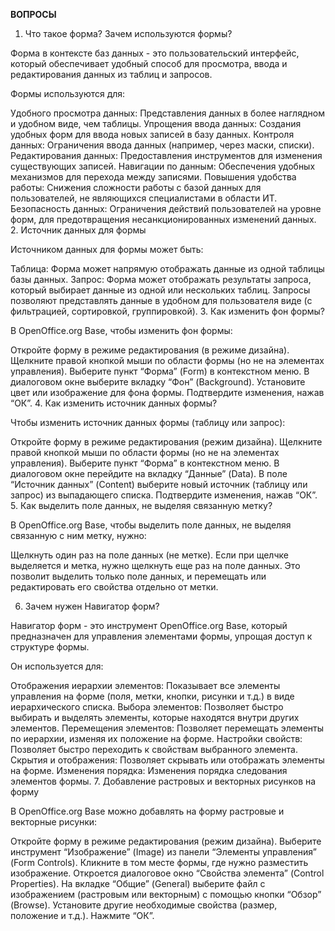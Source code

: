 **ВОПРОСЫ**

1. Что такое форма? Зачем используются формы?

Форма в контексте баз данных - это пользовательский интерфейс, который обеспечивает удобный способ для просмотра, ввода и редактирования данных из таблиц и запросов.

Формы используются для:

Удобного просмотра данных: Представления данных в более наглядном и удобном виде, чем таблицы.
Упрощения ввода данных: Создания удобных форм для ввода новых записей в базу данных.
Контроля данных: Ограничения ввода данных (например, через маски, списки).
Редактирования данных: Предоставления инструментов для изменения существующих записей.
Навигации по данным: Обеспечения удобных механизмов для перехода между записями.
Повышения удобства работы: Снижения сложности работы с базой данных для пользователей, не являющихся специалистами в области ИТ.
Безопасность данных: Ограничения действий пользователей на уровне форм, для предотвращения несанкционированных изменений данных.
2. Источник данных для формы

Источником данных для формы может быть:

Таблица: Форма может напрямую отображать данные из одной таблицы базы данных.
Запрос: Форма может отображать результаты запроса, который выбирает данные из одной или нескольких таблиц. Запросы позволяют представлять данные в удобном для пользователя виде (с фильтрацией, сортировкой, группировкой).
3. Как изменить фон формы?

В OpenOffice.org Base, чтобы изменить фон формы:

Откройте форму в режиме редактирования (в режиме дизайна).
Щелкните правой кнопкой мыши по области формы (но не на элементах управления).
Выберите пункт “Форма” (Form) в контекстном меню.
В диалоговом окне выберите вкладку “Фон” (Background).
Установите цвет или изображение для фона формы.
Подтвердите изменения, нажав “ОК”.
4. Как изменить источник данных формы?

Чтобы изменить источник данных формы (таблицу или запрос):

Откройте форму в режиме редактирования (режим дизайна).
Щелкните правой кнопкой мыши по области формы (но не на элементах управления).
Выберите пункт “Форма” в контекстном меню.
В диалоговом окне перейдите на вкладку “Данные” (Data).
В поле “Источник данных” (Content) выберите новый источник (таблицу или запрос) из выпадающего списка.
Подтвердите изменения, нажав “ОК”.
5. Как выделить поле данных, не выделяя связанную метку?

В OpenOffice.org Base, чтобы выделить поле данных, не выделяя связанную с ним метку, нужно:

Щелкнуть один раз на поле данных (не метке).
Если при щелчке выделяется и метка, нужно щелкнуть еще раз на поле данных.
Это позволит выделить только поле данных, и перемещать или редактировать его свойства отдельно от метки.

6. Зачем нужен Навигатор форм?

Навигатор форм - это инструмент OpenOffice.org Base, который предназначен для управления элементами формы, упрощая доступ к структуре формы.

Он используется для:

Отображения иерархии элементов: Показывает все элементы управления на форме (поля, метки, кнопки, рисунки и т.д.) в виде иерархического списка.
Выбора элементов: Позволяет быстро выбирать и выделять элементы, которые находятся внутри других элементов.
Перемещения элементов: Позволяет перемещать элементы по иерархии, изменяя их положение на форме.
Настройки свойств: Позволяет быстро переходить к свойствам выбранного элемента.
Скрытия и отображения: Позволяет скрывать или отображать элементы на форме.
Изменения порядка: Изменения порядка следования элементов формы.
7. Добавление растровых и векторных рисунков на форму

В OpenOffice.org Base можно добавлять на форму растровые и векторные рисунки:

Откройте форму в режиме редактирования (режим дизайна).
Выберите инструмент “Изображение” (Image) из панели “Элементы управления” (Form Controls).
Кликните в том месте формы, где нужно разместить изображение.
Откроется диалоговое окно “Свойства элемента” (Control Properties).
На вкладке “Общие” (General) выберите файл с изображением (растровым или векторным) с помощью кнопки “Обзор” (Browse).
Установите другие необходимые свойства (размер, положение и т.д.).
Нажмите “ОК”.

